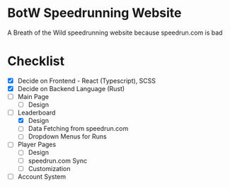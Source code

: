 # BotW Speedrunning Website
A Breath of the Wild speedrunning website because speedrun.com is bad

# Checklist
- [x] Decide on Frontend - React (Typescript), SCSS
- [x] Decide on Backend Language (Rust)
- [ ] Main Page
  - [ ] Design
- [ ] Leaderboard
  - [X] Design
  - [ ] Data Fetching from speedrun.com
  - [ ] Dropdown Menus for Runs
- [ ] Player Pages
  - [ ] Design
  - [ ] speedrun.com Sync
  - [ ] Customization
- [ ] Account System
